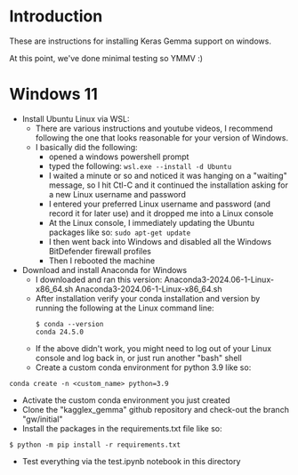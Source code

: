 # Introduction

These are instructions for installing Keras Gemma support on windows.

At this point, we've done minimal testing so YMMV :)

# Windows 11

* Install Ubuntu Linux via WSL:
  * There are various instructions and youtube videos, I recommend following the one that looks reasonable for your version of Windows.
  * I basically did the following:
    * opened a windows powershell prompt
    * typed the following:
    ```wsl.exe --install -d Ubuntu```
    * I waited a minute or so and noticed it was hanging on a "waiting" message, so I hit Ctl-C and it continued the installation asking for a new Linux username and password
    * I entered your preferred Linux username and password (and record it for later use) and it dropped me into a Linux console
    * At the Linux console, I immediately updating the Ubuntu packages like so: ```sudo apt-get update```
    * I then went back into Windows and disabled all the Windows BitDefender firewall profiles
    * Then I rebooted the machine
* Download and install Anaconda for Windows
  * I downloaded and ran this version: Anaconda3-2024.06-1-Linux-x86_64.sh Anaconda3-2024.06-1-Linux-x86_64.sh
  * After installation verify your conda installation and version by running the following at the Linux command line:
    ```
    $ conda --version
    conda 24.5.0
    ```
  * If the above didn't work, you might need to log out of your Linux console and log back in, or just run another "bash" shell
  * Create a custom conda environment for python 3.9 like so:
```
conda create -n <custom_name> python=3.9
```
  * Activate the custom conda environment you just created
  * Clone the "kagglex_gemma" github repository and check-out the branch "gw/initial"
  * Install the packages in the requirements.txt file like so:
```
$ python -m pip install -r requirements.txt
```
  * Test everything via the test.ipynb notebook in this directory
